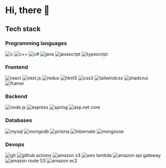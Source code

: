 # Hi, there 👋

## Tech stack
### Programming languages
![c](https://img.shields.io/badge/c-A8B9CC?style=for-the-badge&logo=c&logoColor=black)
![c++](https://img.shields.io/badge/c++-00599C?style=for-the-badge&logo=cplusplus&logoColor=white)
![c#](https://img.shields.io/badge/c%23-512BD4?style=for-the-badge&logo=csharp&logoColor=white)
![java](https://img.shields.io/badge/java-E34F26?style=for-the-badge&logoColor=white)
![javascript](https://img.shields.io/badge/javascript-F7DF1E?style=for-the-badge&logo=javascript&logoColor=black)
![typescript](https://img.shields.io/badge/typescript-3178C6?style=for-the-badge&logo=typescript&logoColor=white)
### Frontend
![react](https://img.shields.io/badge/react-61DAFB?style=for-the-badge&logo=react&logoColor=black)
![next.js](https://img.shields.io/badge/next.js-000000?style=for-the-badge&logo=nextdotjs&logoColor=white)
![redux](https://img.shields.io/badge/redux-764ABC?style=for-the-badge&logo=redux&logoColor=white)
![html5](https://img.shields.io/badge/html5-E34F26?style=for-the-badge&logo=html5&logoColor=white)
![css3](https://img.shields.io/badge/css3-1572B6?style=for-the-badge&logo=css3&logoColor=white)
![tailwindcss](https://img.shields.io/badge/tailwind%20css-06B6D4?style=for-the-badge&logo=tailwindcss&logoColor=white)
![shadcnui](https://img.shields.io/badge/shadcn/ui-000000?style=for-the-badge&logo=shadcnui&logoColor=white)
![framer](https://img.shields.io/badge/framer-0055FF?style=for-the-badge&logo=framer&logoColor=white)
### Backend
![node.js](https://img.shields.io/badge/node.js-339933?style=for-the-badge&logo=node.js&logoColor=white)
![express](https://img.shields.io/badge/express-000000?style=for-the-badge&logo=express&logoColor=white)
![spring](https://img.shields.io/badge/spring-6DB33F?style=for-the-badge&logo=spring&logoColor=white)
![asp.net core](https://img.shields.io/badge/asp.net%20core-512BD4?style=for-the-badge&logo=dotnet&logoColor=white)
### Databases
![mysql](https://img.shields.io/badge/mysql-4479A1?style=for-the-badge&logo=mysql&logoColor=white)
![mongodb](https://img.shields.io/badge/mongodb-47A248?style=for-the-badge&logo=mongodb&logoColor=white)
![prisma](https://img.shields.io/badge/prisma-2D3748?style=for-the-badge&logo=prisma&logoColor=white)
![hibernate](https://img.shields.io/badge/jpa%20hibernate-59666C?style=for-the-badge&logo=hibernate&logoColor=white)
![mongoose](https://img.shields.io/badge/mongoose-880000?style=for-the-badge&logo=mongoose&logoColor=white)
### Devops
![git](https://img.shields.io/badge/git-F05032?style=for-the-badge&logo=git&logoColor=white)
![github actions](https://img.shields.io/badge/github%20actions-2088FF?style=for-the-badge&logo=githubactions&logoColor=white)
![amazon s3](https://img.shields.io/badge/amazon%20s3-569A31?style=for-the-badge&logo=amazons3&logoColor=white)
![aws lambda](https://img.shields.io/badge/aws%20lambda-FF9900?style=for-the-badge&logo=awslambda&logoColor=white)
![amazon api gateway](https://img.shields.io/badge/amazon%20api%20gateway-FF4F8B?style=for-the-badge&logo=amazonapigateway&logoColor=white)
![amazon route 53](https://img.shields.io/badge/amazon%20route%2053-8C4FFF?style=for-the-badge&logo=amazonroute53&logoColor=white)
![amazon ec2](https://img.shields.io/badge/amazon%20ec2-FF9900?style=for-the-badge&logo=amazonec2&logoColor=white)
<!--
**kohdc1723/kohdc1723** is a ✨ _special_ ✨ repository because its `README.md` (this file) appears on your GitHub profile.

Here are some ideas to get you started:

- 🔭 I’m currently working on ...
- 🌱 I’m currently learning ...
- 👯 I’m looking to collaborate on ...
- 🤔 I’m looking for help with ...
- 💬 Ask me about ...
- 📫 How to reach me: ...
- 😄 Pronouns: ...
- ⚡ Fun fact: ...
-->
